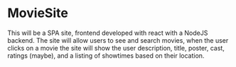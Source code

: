 # MovieSite
This will be a SPA site, frontend developed with react with a NodeJS backend. The site will allow users to see and search movies, when the user clicks on a movie the site will show the user description, title, poster, cast, ratings (maybe), and a listing of showtimes based on their location.
